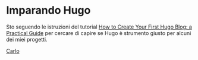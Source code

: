# Imparando Hugo

Sto seguendo le istruzioni del tutorial [How to Create Your First Hugo Blog: a Practical Guide](https://www.freecodecamp.org/news/your-first-hugo-blog-a-practical-guide/) per cercare di capire se Hugo è strumento giusto per alcuni dei miei progetti.

[Carlo](https://chierotti.it)

